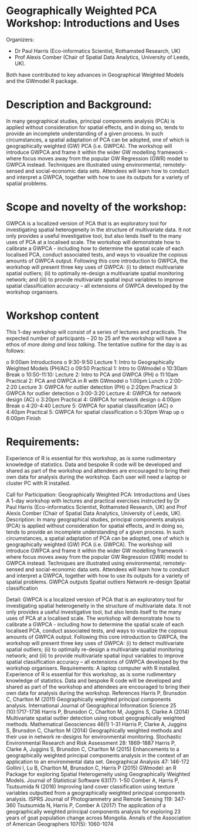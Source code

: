 # Geographically Weighted PCA Workshop: Introductions and Uses
Organizers: 

- Dr Paul Harris (Eco-informatics Scientist, Rothamsted Research, UK) 
- Prof Alexis Comber (Chair of Spatial Data Analytics, University of Leeds, UK).  

Both have contributed to key advances in Geographical Weighted Models and the GWmodel R package.

# Description and Background: 
In many geographical studies, principal components analysis (PCA) is applied without consideration for spatial effects, and in doing so, tends to provide an incomplete understanding of a given process. In such circumstances, a spatial adaptation of PCA can be adopted, one of which is geographically weighted (GW) PCA (i.e. GWPCA). The workshop will introduce GWPCA and frame it within the wider GW modelling framework - where focus moves away from the popular GW Regression (GWR) model to GWPCA instead. Techniques are illustrated using environmental, remotely-sensed and social-economic data sets. Attendees will learn how to conduct and interpret a GWPCA, together with how to use its outputs for a variety of spatial problems.

# Scope and novelty of the workshop: 
GWPCA is a localized version of PCA that is an exploratory tool for investigating spatial heterogeneity in the structure of multivariate data. It not only provides a useful investigative tool, but also lends itself to the many uses of PCA at a localised scale. The workshop will demonstrate how to calibrate a GWPCA - including how to determine the spatial scale of each localised PCA, conduct associated tests, and ways to visualize the copious amounts of GWPCA output. Following this core introduction to GWPCA, the workshop will present three key uses of GWPCA: (i) to detect multivariate spatial outliers; (ii) to optimally re-design a multivariate spatial monitoring network; and (iii) to provide multivariate spatial input variables to improve spatial classification accuracy – all extensions of GWPCA developed by the workshop organisers.

# Workshop content
This 1-day workshop will consist of a series of lectures and practicals. The expected number of participants – 20 to 25 anf the workshop will have a ethos of *more doing and less talking*. The tentative outline for the day is as follows: 

o	9:00am Introductions
o	9:30-9:50 Lecture 1: Intro to Geographically Weighted Models (PH/AC)
o	09:50 Practical 1: Intro to GWmodel
o	10:30am Break
o	10:50-11:10: Lecture 2: Intro to PCA and GWPCA (PH)
o	11:10am Practical 2: PCA and GWPCA in R with GWmodel
o	1:00pm Lunch
o	2:00-2:20 Lecture 3: GWPCA for outlier detection (PH)
o	2:20pm Practical 3: GWPCA for outlier detection
o	3:00-3:20 Lecture 4: GWPCA for network design (AC)
o	3:20pm Practical 4: GWPCA for network design
o	4:00pm Break
o	4:20-4:40 Lecture 5: GWPCA for spatial classification (AC)
o	4:40pm Practical 5: GWPCA for spatial classification
o	5:30pm Wrap up
o	6:00pm Finish

# Requirements: 
Experience of R is essential for this workshop, as is some rudimentary knowledge of statistics. Data and bespoke R code will be developed and shared as part of the workshop and attendees are encouraged to bring their own data for analysis during the workshop. Each user will need a laptop or cluster PC with R installed. 



















Call for Participation:
Geographically Weighted PCA: Introductions and Uses
A 1-day workshop with lectures and practical exercises instructed by Dr Paul Harris (Eco-informatics Scientist, Rothamsted Research, UK) and Prof Alexis Comber (Chair of Spatial Data Analytics, University of Leeds, UK).
Description: In many geographical studies, principal components analysis (PCA) is applied without consideration for spatial effects, and in doing so, tends to provide an incomplete understanding of a given process. In such circumstances, a spatial adaptation of PCA can be adopted, one of which is geographically weighted (GW) PCA (i.e. GWPCA). The workshop will introduce GWPCA and frame it within the wider GW modelling framework - where focus moves away from the popular GW Regression (GWR) model to GWPCA instead. Techniques are illustrated using environmental, remotely-sensed and social-economic data sets. Attendees will learn how to conduct and interpret a GWPCA, together with how to use its outputs for a variety of spatial problems.
GWPCA outputs
Spatial outliers
Network re-design
Spatial classification





Detail: GWPCA is a localized version of PCA that is an exploratory tool for investigating spatial heterogeneity in the structure of multivariate data. It not only provides a useful investigative tool, but also lends itself to the many uses of PCA at a localised scale. The workshop will demonstrate how to calibrate a GWPCA - including how to determine the spatial scale of each localised PCA, conduct associated tests, and ways to visualize the copious amounts of GWPCA output. Following this core introduction to GWPCA, the workshop will present three key uses of GWPCA: (i) to detect multivariate spatial outliers; (ii) to optimally re-design a multivariate spatial monitoring network; and (iii) to provide multivariate spatial input variables to improve spatial classification accuracy – all extensions of GWPCA developed by the workshop organisers.
Requirements: A laptop computer with R installed. Experience of R is essential for this workshop, as is some rudimentary knowledge of statistics. Data and bespoke R code will be developed and shared as part of the workshop and attendees are encouraged to bring their own data for analysis during the workshop.
References
Harris P, Brunsdon C, Charlton M (2011) Geographically weighted principal components analysis.  International Journal of Geographical Information Science 25 (10):1717-1736
Harris P, Brunsdon C, Charlton M, Juggins S, Clarke A (2014) Multivariate spatial outlier detection using robust geographically weighted methods.  Mathematical Geosciences 46(1) 1-31
Harris P, Clarke A, Juggins S, Brunsdon C, Charlton M (2014) Geographically weighted methods and their use in network re-designs for environmental monitoring. Stochastic Environmental Research and Risk Assessment 28: 1869-1887
Harris P, Clarke A, Juggins S, Brunsdon C, Charlton M (2015) Enhancements to a geographically weighted principal components analysis in the context of an application to an environmental data set.  Geographical Analysis 47: 146-172
Gollini I, Lu B, Charlton M, Brunsdon C, Harris P (2015) GWmodel: an R Package for exploring Spatial Heterogeneity using Geographically Weighted Models. Journal of Statistical Software 63(17): 1-50
Comber A, Harris P, Tsutsumida N (2016) Improving land cover classification using texture variables outputted from a geographically weighted principal components analysis. ISPRS Journal of Photogrammetry and Remote Sensing 119: 347-360
Tsutsumida N, Harris P, Comber A (2017) The application of a geographically weighted principal components analysis for exploring 23 years of goat population change across Mongolia. Annals of the Association of American Geographers 107(5): 1060-1074

